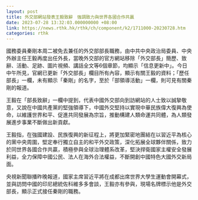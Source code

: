 ```yaml
---
layout: post
title: 外交部網站發表王毅致辭　強調致力與世界各國合作共贏
date: 2023-07-28 13:32:03.000000000 +08:00
link: https://news.rthk.hk/rthk/ch/component/k2/1711000-20230728.htm
categories: rthk
---
```


國務委員秦剛本周二被免去兼任的外交部部長職務，由中共中央政治局委員、中央外辦主任王毅再度出任外長，當晚外交部的官方網站移除「外交部長」簡歷、致辭、活動、足跡、圖片視頻、講話全文等6個章節，均顯示「信息更新中」。今日中午所見，官網已更新「外交部長」欄目所有內容，顯示有關王毅的資料；「歷任部長」一欄，未有顯示「秦剛」的名字，至於「部領導活動」一欄，則可見有關秦剛的報道。

王毅在「部長致辭」一欄中提到，代表中國外交部向到訪網站的人士致以誠摯敬意，又說在中國共產黨的堅強領導下，中國外交堅持以實現中華民族偉大復興為使命，以維護世界和平、促進共同發展為宗旨，推動構建人類命運共同體，為人類發展進步事業不斷做出新貢獻。

王毅指，在強國建設、民族復興的新征程上，將更加緊密地團結在以習近平為核心的黨中央周圍，堅定奉行獨立自主的和平外交政策，深化拓展全球夥伴關係，致力於同世界各國合作共贏，積極參與全球治理體系改革，堅決捍衛國家主權安全發展利益，全力保障中國公民、法人在海外合法權益，不斷開創中國特色大國外交新局面。

央視新聞聯播昨晚報道，國家主席習近平將在成都出席世界大學生運動會開幕式，並與訪問中國的印尼總統佐科維多多會談，王毅亦有參與，現場名牌標示他是外交部長，顯示正式接任秦剛的職務。
